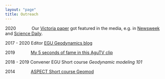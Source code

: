 ```yaml
---
layout: "page"
title: Outreach
---
```

2020 &nbsp; &nbsp; &nbsp; &nbsp; &nbsp; &nbsp; Our <a href="https://rdcu.be/b6VOm" target="target">Victoria paper</a> got featured in the media, e.g. in <a href="https://www.newsweek.com/one-africas-tectonic-plates-rotating-different-direction-all-others-1509682" target="target">Newsweek</a> and <a href="https://www.sciencedaily.com/releases/2020/06/200608092937.htm" target="target">Science Daily</a>.

2017 - 2020 Editor <a href="https://blogs.egu.eu/divisions/gd/" target="target">EGU Geodynamics blog</a>

2019 &nbsp; &nbsp; &nbsp; &nbsp; &nbsp; &nbsp; <a href="https://www.youtube.com/watch?v=DgRaubdtnI4&feature=youtu.be" target="target">My 5 seconds of fame in this AguTV clip</a>

2018 - 2019 Convener EGU Short course *Geodynamic modeling 101* 

2014 &nbsp; &nbsp; &nbsp; &nbsp; &nbsp; &nbsp; <a href="http://geomod2014.gfz-potsdam.de/short-courses/index.html" target="target">ASPECT Short course Geomod</a>
